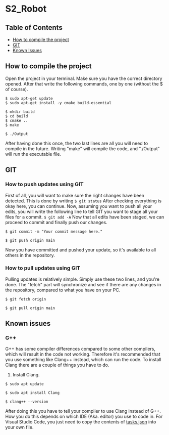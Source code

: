 # S2_Robot

## Table of Contents
- [How to compile the project](#how-to-compile-the-project)
- [GIT](#git)
- [Known Issues](#known-issues)

## How to compile the project
Open the project in your terminal. Make sure you have the correct directory opened.
After that write the following commands, one by one (without the $ of course).

```
$ sudo apt-get update
$ sudo apt-get install -y cmake build-essential

$ mkdir build
$ cd build
$ cmake ..
$ make

$ ./Output
```

After having done this once, the two last lines are all you will need to compile in the future.
Writing "make" will compile the code, and "./Output" will run the executable file.

## GIT
### How to push updates using GIT
First of all, you will want to make sure the right changes have been detected. This is done by writing
`$ git status`
After checking everything is okay here, you can continue.
Now, assuming you want to push all your edits, you will write the following line to tell GIT you want to stage all your files for a commit.
`$ git add -A`
Now that all edits have been staged, we can proceed to commit and finally push our changes.
```
$ git commit -m "Your commit message here."

$ git push origin main
```
Now you have committed and pushed your update, so it's available to all others in the repository.

### How to pull updates using GIT
Pulling updates is relatively simple. Simply use these two lines, and you're done.
The "fetch" part will synchronize and see if there are any changes in the repository, compared to what you have on your PC.

```
$ git fetch origin

$ git pull origin main

```

## Known issues
### G++
G++ has some compiler differences compared to some other compilers, which will result in the code not working.
Therefore it's recommended that you use something like Clang++ instead, which can run the code.
To install Clang there are a couple of things you have to do.
1) Install Clang.
```
$ sudo apt update

$ sudo apt install Clang

$ clang++ --version
```

After doing this you have to tell your compiler to use Clang instead of G++. How you do this depends on which IDE (Aka. editor) you use to code in.
For Visual Studio Code, you just need to copy the contents of [tasks.json]([URL_to_File](https://github.com/DrDarkDK/S2_Robot/blob/main/.vscode/tasks.json)https://github.com/DrDarkDK/S2_Robot/blob/main/.vscode/tasks.json) into your own file.
